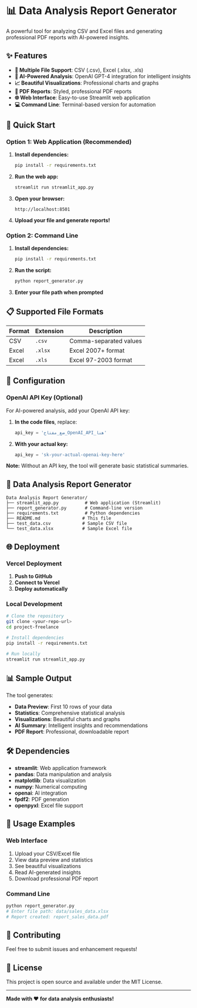 # 📊 Data Analysis Report Generator

A powerful tool for analyzing CSV and Excel files and generating professional PDF reports with AI-powered insights.

## ✨ Features

- **📁 Multiple File Support**: CSV (.csv), Excel (.xlsx, .xls)
- **🤖 AI-Powered Analysis**: OpenAI GPT-4 integration for intelligent insights
- **📈 Beautiful Visualizations**: Professional charts and graphs
- **📄 PDF Reports**: Styled, professional PDF reports
- **🌐 Web Interface**: Easy-to-use Streamlit web application
- **💻 Command Line**: Terminal-based version for automation

## 🚀 Quick Start

### Option 1: Web Application (Recommended)

1. **Install dependencies:**
   ```bash
   pip install -r requirements.txt
   ```

2. **Run the web app:**
   ```bash
   streamlit run streamlit_app.py
   ```

3. **Open your browser:**
   ```
   http://localhost:8501
   ```

4. **Upload your file and generate reports!**

### Option 2: Command Line

1. **Install dependencies:**
   ```bash
   pip install -r requirements.txt
   ```

2. **Run the script:**
   ```bash
   python report_generator.py
   ```

3. **Enter your file path when prompted**

## 📋 Supported File Formats

| Format | Extension | Description |
|--------|-----------|-------------|
| CSV | `.csv` | Comma-separated values |
| Excel | `.xlsx` | Excel 2007+ format |
| Excel | `.xls` | Excel 97-2003 format |

## 🔧 Configuration

### OpenAI API Key (Optional)

For AI-powered analysis, add your OpenAI API key:

1. **In the code files**, replace:
   ```python
   api_key = 'ضع_مفتاح_OpenAI_API_هنا'
   ```
   
2. **With your actual key:**
   ```python
   api_key = 'sk-your-actual-openai-key-here'
   ```

**Note:** Without an API key, the tool will generate basic statistical summaries.

## 📁 Data Analysis Report Generator

```
Data Analysis Report Generator/
├── streamlit_app.py          # Web application (Streamlit)
├── report_generator.py       # Command-line version
├── requirements.txt          # Python dependencies
├── README.md                # This file
├── test_data.csv            # Sample CSV file
└── test_data.xlsx           # Sample Excel file
```

## 🌐 Deployment

### Vercel Deployment

1. **Push to GitHub**
2. **Connect to Vercel**
3. **Deploy automatically**

### Local Development

```bash
# Clone the repository
git clone <your-repo-url>
cd project-freelance

# Install dependencies
pip install -r requirements.txt

# Run locally
streamlit run streamlit_app.py
```

## 📊 Sample Output

The tool generates:
- **Data Preview**: First 10 rows of your data
- **Statistics**: Comprehensive statistical analysis
- **Visualizations**: Beautiful charts and graphs
- **AI Summary**: Intelligent insights and recommendations
- **PDF Report**: Professional, downloadable report

## 🛠️ Dependencies

- **streamlit**: Web application framework
- **pandas**: Data manipulation and analysis
- **matplotlib**: Data visualization
- **numpy**: Numerical computing
- **openai**: AI integration
- **fpdf2**: PDF generation
- **openpyxl**: Excel file support

## 📝 Usage Examples

### Web Interface
1. Upload your CSV/Excel file
2. View data preview and statistics
3. See beautiful visualizations
4. Read AI-generated insights
5. Download professional PDF report

### Command Line
```bash
python report_generator.py
# Enter file path: data/sales_data.xlsx
# Report created: report_sales_data.pdf
```

## 🤝 Contributing

Feel free to submit issues and enhancement requests!

## 📄 License

This project is open source and available under the MIT License.

---

**Made with ❤️ for data analysis enthusiasts!**
